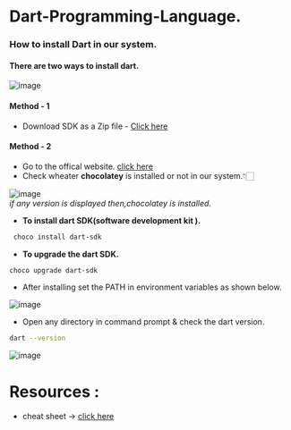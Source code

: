 # Dart-Programming-Language.


### How to install Dart in our system.

#### There are two ways to install dart.
![image](https://github.com/BroLetsCodeIt/Dart-Programming-Language./assets/113767803/600fa0ca-3221-49e1-a973-6f2fed6876cb)

#### **Method - 1** 
- Download SDK as a Zip file - [Click here](https://dart.dev/get-dart/archive)

#### **Method - 2**
- Go to the offical website. [click here](https://dart.dev/get-dart)
- Check wheater **chocolatey** is installed or not in our system.👇🏻

![image](https://github.com/BroLetsCodeIt/Dart-Programming-Language./assets/113767803/c0129c22-c67d-48b1-b9ee-8bf90e15a552)   
_if any version is displayed then,chocolatey is installed._

- **To install dart SDK(software development kit ).**
```sh
 choco install dart-sdk
```
- **To upgrade the dart SDK.**
```sh
choco upgrade dart-sdk
```
- After installing set the PATH in environment variables as shown below.

![image](https://github.com/BroLetsCodeIt/Dart-Programming-Language./assets/113767803/40a0d16b-568e-4d6d-972b-8ea631b58bba)

- Open any directory in command prompt & check the dart version.
```sh
dart --version
```
![image](https://github.com/BroLetsCodeIt/Dart-Programming-Language./assets/113767803/d83a5e87-bd72-4901-ba9c-e9d2f1d2aa81)



# Resources :
- cheat sheet  -> [click here](https://koenig-media.raywenderlich.com/uploads/2019/08/RW-Dart-Cheatsheet-1.0.2.pdf)
